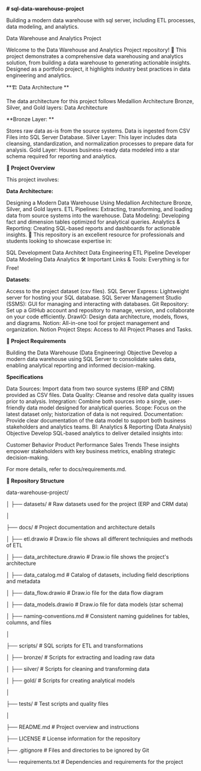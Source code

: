 **# sql-data-warehouse-project**

Building a modern data warehouse with sql server, including ETL processes, data modeling, and analytics.

Data Warehouse and Analytics Project

Welcome to the Data Warehouse and Analytics Project repository! 🚀
This project demonstrates a comprehensive data warehousing and analytics solution, from building a data warehouse to generating actionable insights. Designed as a portfolio project, it highlights industry best practices in data engineering and analytics.

**🏗️ Data Architecture **


The data architecture for this project follows Medallion Architecture Bronze, Silver, and Gold layers: Data Architecture


**Bronze Layer: **

Stores raw data as-is from the source systems. Data is ingested from CSV Files into SQL Server Database.
Silver Layer: This layer includes data cleansing, standardization, and normalization processes to prepare data for analysis.
Gold Layer: Houses business-ready data modeled into a star schema required for reporting and analytics.

**📖 Project Overview**

This project involves:

**Data Architecture:**

Designing a Modern Data Warehouse Using Medallion Architecture Bronze, Silver, and Gold layers.
ETL Pipelines: Extracting, transforming, and loading data from source systems into the warehouse.
Data Modeling: Developing fact and dimension tables optimized for analytical queries.
Analytics & Reporting: Creating SQL-based reports and dashboards for actionable insights.
🎯 This repository is an excellent resource for professionals and students looking to showcase expertise in:

SQL Development
Data Architect
Data Engineering
ETL Pipeline Developer
Data Modeling
Data Analytics
🛠️ Important Links & Tools:
Everything is for Free!

**Datasets**: 

Access to the project dataset (csv files).
SQL Server Express: Lightweight server for hosting your SQL database.
SQL Server Management Studio (SSMS): GUI for managing and interacting with databases.
Git Repository: Set up a GitHub account and repository to manage, version, and collaborate on your code efficiently.
DrawIO: Design data architecture, models, flows, and diagrams.
Notion: All-in-one tool for project management and organization.
Notion Project Steps: Access to All Project Phases and Tasks.

**🚀 Project Requirements**

Building the Data Warehouse (Data Engineering)
Objective
Develop a modern data warehouse using SQL Server to consolidate sales data, enabling analytical reporting and informed decision-making.

**Specifications**

Data Sources: Import data from two source systems (ERP and CRM) provided as CSV files.
Data Quality: Cleanse and resolve data quality issues prior to analysis.
Integration: Combine both sources into a single, user-friendly data model designed for analytical queries.
Scope: Focus on the latest dataset only; historization of data is not required.
Documentation: Provide clear documentation of the data model to support both business stakeholders and analytics teams.
BI: Analytics & Reporting (Data Analysis)
Objective
Develop SQL-based analytics to deliver detailed insights into:

Customer Behavior
Product Performance
Sales Trends
These insights empower stakeholders with key business metrics, enabling strategic decision-making.

For more details, refer to docs/requirements.md.

**📂 Repository Structure**

data-warehouse-project/

│
├── datasets/                           # Raw datasets used for the project (ERP and CRM data)

│

├── docs/                               # Project documentation and architecture details

│   ├── etl.drawio                      # Draw.io file shows all different techniquies and methods of ETL

│   ├── data_architecture.drawio        # Draw.io file shows the project's architecture

│   ├── data_catalog.md                 # Catalog of datasets, including field descriptions and metadata

│   ├── data_flow.drawio                # Draw.io file for the data flow diagram

│   ├── data_models.drawio              # Draw.io file for data models (star schema)

│   ├── naming-conventions.md           # Consistent naming guidelines for tables, columns, and files

│

├── scripts/                            # SQL scripts for ETL and transformations

│   ├── bronze/                         # Scripts for extracting and loading raw data

│   ├── silver/                         # Scripts for cleaning and transforming data

│   ├── gold/                           # Scripts for creating analytical models

│

├── tests/                              # Test scripts and quality files

│

├── README.md                           # Project overview and instructions

├── LICENSE                             # License information for the repository

├── .gitignore                          # Files and directories to be ignored by Git

└── requirements.txt                    # Dependencies and requirements for the project

